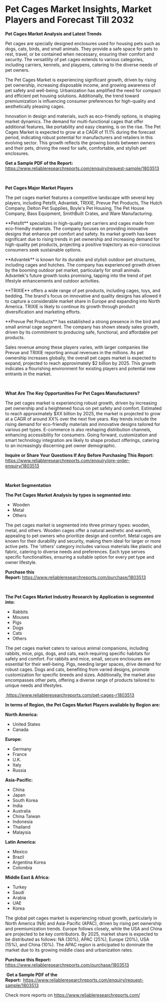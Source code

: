 <p><h1>Pet Cages Market Insights, Market Players and Forecast Till 2032</h1></p><p><strong>Pet Cages Market Analysis and Latest Trends</strong></p>
<p><p>Pet cages are specially designed enclosures used for housing pets such as dogs, cats, birds, and small animals. They provide a safe space for pets to rest, travel, or be contained when necessary, ensuring their comfort and security. The versatility of pet cages extends to various categories, including carriers, kennels, and playpens, catering to the diverse needs of pet owners.</p><p>The Pet Cages Market is experiencing significant growth, driven by rising pet ownership, increasing disposable income, and growing awareness of pet safety and well-being. Urbanization has amplified the need for compact and efficient pet housing solutions. Additionally, the trend toward premiumization is influencing consumer preferences for high-quality and aesthetically pleasing cages.</p><p>Innovation in design and materials, such as eco-friendly options, is shaping market dynamics. The demand for multi-functional cages that offer additional features, like portability and easy cleaning, is on the rise. The Pet Cages Market is expected to grow at a CAGR of 11.1% during the forecast period, indicating robust potential for manufacturers and retailers in this evolving sector. This growth reflects the growing bonds between owners and their pets, driving the need for safe, comfortable, and stylish pet enclosures.</p></p>
<p><strong>Get a Sample PDF of the Report:&nbsp;</strong> <a href="https://www.reliableresearchreports.com/enquiry/request-sample/1803513?utm_campaign=2197&utm_medium=2&utm_source=Github&utm_content=ia&utm_term=07022025&utm_id=pet-cages">https://www.reliableresearchreports.com/enquiry/request-sample/1803513</a></p>
<p>&nbsp;</p>
<p><strong>Pet Cages Major Market Players</strong></p>
<p><p>The pet cages market features a competitive landscape with several key players, including Petsfit, Advantek, TRIXIE, Prevue Pet Products, The Hutch Company, Delton Pet Supplies, Boyle's Pet Housing, The Pet House Company, Bass Equipment, SmithBuilt Crates, and Ware Manufacturing. </p><p>**Petsfit** specializes in high-quality pet carriers and cages made from eco-friendly materials. The company focuses on providing innovative designs that enhance pet comfort and safety. Its market growth has been significant due to rising trends in pet ownership and increasing demand for high-quality pet products, projecting a positive trajectory as eco-conscious consumers seek sustainable options.</p><p>**Advantek** is known for its durable and stylish outdoor pet structures, including cages and hutches. The company has experienced growth driven by the booming outdoor pet market, particularly for small animals. Advantek's future growth looks promising, tapping into the trend of pet lifestyle enhancements and outdoor activities.</p><p>**TRIXIE** offers a wide range of pet products, including cages, toys, and bedding. The brand's focus on innovative and quality designs has allowed it to capture a considerable market share in Europe and expanding into North America. TRIXIE is likely to continue its growth through product diversification and marketing efforts.</p><p>**Prevue Pet Products** has established a strong presence in the bird and small animal cage segment. The company has shown steady sales growth, driven by its commitment to producing safe, functional, and affordable pet products. </p><p>Sales revenue among these players varies, with larger companies like Prevue and TRIXIE reporting annual revenues in the millions. As pet ownership increases globally, the overall pet cages market is expected to expand, projected to reach approximately $2 billion by 2025. This growth indicates a flourishing environment for existing players and potential new entrants in the market.</p></p>
<p>&nbsp;</p>
<p><strong>What Are The Key Opportunities For Pet Cages Manufacturers?</strong></p>
<p><p>The pet cages market is experiencing robust growth, driven by increasing pet ownership and a heightened focus on pet safety and comfort. Estimated to reach approximately $XX billion by 2025, the market is projected to grow at a CAGR of around XX% over the next five years. Key trends include the rising demand for eco-friendly materials and innovative designs tailored for various pet types. E-commerce is also reshaping distribution channels, enhancing accessibility for consumers. Going forward, customization and smart technology integration are likely to shape product offerings, catering to an increasingly discerning pet owner demographic.</p></p>
<p><strong>Inquire or Share Your Questions If Any Before Purchasing This Report:</strong> <a href="https://www.reliableresearchreports.com/enquiry/pre-order-enquiry/1803513?utm_campaign=2197&utm_medium=2&utm_source=Github&utm_content=ia&utm_term=07022025&utm_id=pet-cages">https://www.reliableresearchreports.com/enquiry/pre-order-enquiry/1803513</a></p>
<p>&nbsp;</p>
<p><strong>Market Segmentation</strong></p>
<p><strong>The Pet Cages Market Analysis by types is segmented into:</strong></p>
<p><ul><li>Wooden</li><li>Metal</li><li>Others</li></ul></p>
<p><p>The pet cages market is segmented into three primary types: wooden, metal, and others. Wooden cages offer a natural aesthetic and warmth, appealing to pet owners who prioritize design and comfort. Metal cages are known for their durability and security, making them ideal for larger or more active pets. The 'others' category includes various materials like plastic and fabric, catering to diverse needs and preferences. Each type serves specific functionalities, ensuring a suitable option for every pet type and owner lifestyle.</p></p>
<p><strong>Purchase this Report:&nbsp;</strong><a href="https://www.reliableresearchreports.com/purchase/1803513?utm_campaign=2197&utm_medium=2&utm_source=Github&utm_content=ia&utm_term=07022025&utm_id=pet-cages">https://www.reliableresearchreports.com/purchase/1803513</a></p>
<p>&nbsp;</p>
<p><strong>The Pet Cages Market Industry Research by Application is segmented into:</strong></p>
<p><ul><li>Rabbits</li><li>Mouses</li><li>Pigs</li><li>Dogs</li><li>Cats</li><li>Others</li></ul></p>
<p><p>The pet cages market caters to various animal companions, including rabbits, mice, pigs, dogs, and cats, each requiring specific habitats for safety and comfort. For rabbits and mice, small, secure enclosures are essential for their well-being. Pigs, needing larger spaces, drive demand for robust cages. Dogs and cats, benefiting from varied designs, promote customization for specific breeds and sizes. Additionally, the market also encompasses other pets, offering a diverse range of products tailored to unique needs and lifestyles.</p></p>
<p><a href="https://www.reliableresearchreports.com/pet-cages-r1803513?utm_campaign=2197&utm_medium=2&utm_source=Github&utm_content=ia&utm_term=07022025&utm_id=pet-cages">&nbsp;https://www.reliableresearchreports.com/pet-cages-r1803513</a></p>
<p><strong>In terms of Region, the Pet Cages Market Players available by Region are:</strong></p>
<p>
    <p> <strong> North America: </strong>
        <ul>
            <li>United States</li>
            <li>Canada</li>
        </ul>
        </p> 
    <p> <strong> Europe: </strong>
        <ul>
            <li>Germany</li>
            <li>France</li>
            <li>U.K.</li>
            <li>Italy</li>
            <li>Russia</li>
        </ul>
        </p> 
    <p> <strong> Asia-Pacific: </strong>
        <ul>
            <li>China</li>
            <li>Japan</li>
            <li>South Korea</li>
            <li>India</li>
            <li>Australia</li>
            <li>China Taiwan</li>
            <li>Indonesia</li>
            <li>Thailand</li>
            <li>Malaysia</li>
        </ul>
        </p> 
    <p> <strong> Latin America: </strong>
        <ul>
            <li>Mexico</li>
            <li>Brazil</li>
            <li>Argentina Korea</li>
            <li>Colombia</li>
        </ul>
        </p> 
    <p> <strong> Middle East & Africa: </strong>
        <ul>
            <li>Turkey</li>
            <li>Saudi</li>
            <li>Arabia</li>
            <li>UAE</li>
            <li>Korea</li>
        </ul>
    </p>
    </p>
<p><p>The global pet cages market is experiencing robust growth, particularly in North America (NA) and Asia-Pacific (APAC), driven by rising pet ownership and premiumization trends. Europe follows closely, while the USA and China are projected to be key contributors. By 2025, market share is expected to be distributed as follows: NA (30%), APAC (25%), Europe (20%), USA (15%), and China (10%). The APAC region is anticipated to dominate the market due to its growing middle class and urbanization rates.</p></p>
<p><strong>Purchase this Report: </strong><a href="https://www.reliableresearchreports.com/purchase/1803513?utm_campaign=2197&utm_medium=2&utm_source=Github&utm_content=ia&utm_term=07022025&utm_id=pet-cages">https://www.reliableresearchreports.com/purchase/1803513</a></p>
<p>&nbsp;<strong>Get a Sample PDF of the Report:&nbsp;&nbsp;</strong><a href="https://www.reliableresearchreports.com/enquiry/request-sample/1803513?utm_campaign=2197&utm_medium=2&utm_source=Github&utm_content=ia&utm_term=07022025&utm_id=pet-cages">https://www.reliableresearchreports.com/enquiry/request-sample/1803513</a></p>
<p><strong></strong></p>
<p>Check more reports on <a href="https://www.reliableresearchreports.com/?utm_campaign=2197&utm_medium=2&utm_source=Github&utm_content=ia&utm_term=07022025&utm_id=pet-cages">https://www.reliableresearchreports.com/</a></p>